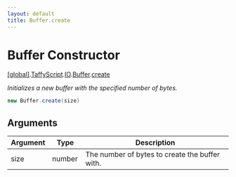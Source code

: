 ```yaml
---
layout: default
title: Buffer.create
---
```


# Buffer Constructor

[\[global\]]({{site.baseurl}}/docs/).[TaffyScript]({{site.baseurl}}/docs/TaffyScript/).[IO]({{site.baseurl}}/docs/TaffyScript/IO/).[Buffer]({{site.baseurl}}/docs/TaffyScript/IO/Buffer/).[create]({{site.baseurl}}/docs/TaffyScript/IO/Buffer/create/)

_Initializes a new buffer with the specified number of bytes._

```cs
new Buffer.create(size)
```

## Arguments

<table>
  <col width="15%">
  <col width="15%">
  <thead>
    <tr>
      <th>Argument</th>
      <th>Type</th>
      <th>Description</th>
    </tr>
  </thead>
  <tbody>
    <tr>
      <td>size</td>
      <td>number</td>
      <td>The number of bytes to create the buffer with.</td>
    </tr>
  </tbody>
</table>
